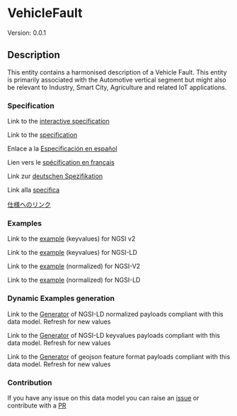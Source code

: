 # VehicleFault
Version: 0.0.1

## Description 

This entity contains a harmonised description of a Vehicle Fault. This entity is primarily associated with the Automotive vertical segment but might also be relevant to Industry, Smart City, Agriculture and related IoT applications.
### Specification

Link to the [interactive specification](https://swagger.lab.fiware.org/?url=https://smart-data-models.github.io/dataModel.Transportation/VehicleFault/swagger.yaml)

Link to the [specification](https://github.com/smart-data-models/dataModel.Transportation/blob/master/VehicleFault/doc/spec.md)

Enlace a la [Especificación en español](https://github.com/smart-data-models/dataModel.Transportation/blob/master/VehicleFault/doc/spec_ES.md)

Lien vers le [spécification en français](https://github.com/smart-data-models/dataModel.Transportation/blob/master/VehicleFault/doc/spec_FR.md)

Link zur [deutschen Spezifikation](https://github.com/smart-data-models/dataModel.Transportation/blob/master/VehicleFault/doc/spec_DE.md)

Link alla [specifica](https://github.com/smart-data-models/dataModel.Transportation/blob/master/VehicleFault/doc/spec_IT.md)

[仕様へのリンク](https://github.com/smart-data-models/dataModel.Transportation/blob/master/VehicleFault/doc/spec_JA.md)
### Examples

Link to the [example](https://smart-data-models.github.io/dataModel.Transportation/VehicleFault/examples/example.json) (keyvalues) for NGSI v2

Link to the [example](https://smart-data-models.github.io/dataModel.Transportation/VehicleFault/examples/example.jsonld) (keyvalues) for NGSI-LD

Link to the [example](https://smart-data-models.github.io/dataModel.Transportation/VehicleFault/examples/example-normalized.json) (normalized) for NGSI-V2

Link to the [example](https://smart-data-models.github.io/dataModel.Transportation/VehicleFault/examples/example-normalized.jsonld) (normalized) for NGSI-LD
### Dynamic Examples generation

Link to the [Generator](https://smartdatamodels.org/extra/ngsi-ld_generator.php?schemaUrl=https://raw.githubusercontent.com/smart-data-models/dataModel.Transportation/master/VehicleFault/schema.json&email=info@smartdatamodels.org) of NGSI-LD normalized payloads compliant with this data model. Refresh for new values

Link to the [Generator](https://smartdatamodels.org/extra/ngsi-ld_generator_keyvalues.php?schemaUrl=https://raw.githubusercontent.com/smart-data-models/dataModel.Transportation/master/VehicleFault/schema.json&email=info@smartdatamodels.org) of NGSI-LD keyvalues payloads compliant with this data model. Refresh for new values

Link to the [Generator](https://smartdatamodels.org/extra/geojson_features_generator.php?schemaUrl=https://raw.githubusercontent.com/smart-data-models/dataModel.Transportation/master/VehicleFault/schema.json&email=info@smartdatamodels.org) of geojson feature format payloads compliant with this data model. Refresh for new values
### Contribution

 If you have any issue on this data model you can raise an [issue](https://github.com/smart-data-models/dataModel.Transportation/issues)  or contribute with a [PR](https://github.com/smart-data-models/dataModel.Transportation/pulls)
